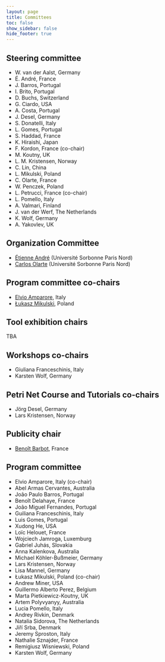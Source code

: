 ```yaml
---
layout: page
title: Committees
toc: false
show_sidebar: false
hide_footer: true
---
```


## Steering committee

* W. van der Aalst, Germany
* É. André, France
* J. Barros, Portugal
* I. Brito, Portugal
* D. Buchs, Switzerland
* G. Ciardo, USA
* A. Costa, Portugal
* J. Desel, Germany
* S. Donatelli, Italy
* L. Gomes, Portugal
* S. Haddad, France
* K. Hiraishi, Japan
* F. Kordon, France (co-chair)
* M. Koutny, UK
* L. M. Kristensen, Norway
* C. Lin, China
* L. Mikulski, Poland
* C. Olarte, France
* W. Penczek, Poland
* L. Petrucci, France (co-chair)
* L. Pomello, Italy
* A. Valmari, Finland
* J. van der Werf, The Netherlands
* K. Wolf, Germany
* A. Yakovlev, UK



## Organization Committee
 * [Étienne André](https://lipn.univ-paris13.fr/~andre/) (Université Sorbonne Paris Nord)
 * [Carlos Olarte](https://sites.google.com/site/carlosolarte) (Université Sorbonne Paris Nord)

## Program committee co-chairs
* [Elvio Amparore](https://informatica.unito.it/persone/elviogilberto.amparore), Italy
* [Łukasz Mikulski](https://ipipan.waw.pl/en/institute/employees/lukasz-mikulski), Poland

## Tool exhibition chairs
TBA

## Workshops co-chairs
* Giuliana Franceschinis, Italy
* Karsten Wolf, Germany

## Petri Net Course and Tutorials co-chairs
* Jörg Desel, Germany
* Lars Kristensen, Norway 

## Publicity chair
* [Benoît Barbot](https://lacl.fr/~barbot/), France

## Program committee

  * Elvio Amparore, Italy (co-chair)
  * Abel Armas Cervantes, Australia 
  * João Paulo Barros, Portugal 
  * Benoît Delahaye, France 
  * João Miguel Fernandes, Portugal 
  * Guiliana Franceschinis, Italy 
  * Luis Gomes, Portugal 
  * Xudong He, USA 
  * Loïc Helouet, France 
  * Wojciech Jamroga, Luxemburg 
  * Gabriel Juhás, Slovakia 
  * Anna Kalenkova, Australia 
  * Michael Köhler-Bußmeier, Germany 
  * Lars Kristensen, Norway 
  * Lisa Mannel, Germany 
  * Łukasz Mikulski, Poland (co-chair)
  * Andrew Miner, USA
  * Guillermo Alberto Perez, Belgium 
  * Marta Pietkiewicz-Koutny, UK 
  * Artem Polyvyanyy, Australia 
  * Lucia Pomello, Italy 
  * Andrey Rivkin, Denmark 
  * Natalia Sidorova, The Netherlands 
  * Jiří Srba, Denmark 
  * Jeremy Sproston, Italy 
  * Nathalie Sznajder, France 
  * Remigiusz Wisniewski, Poland 
  * Karsten Wolf, Germany
